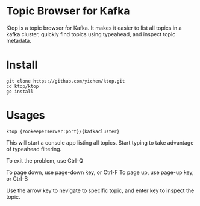 Topic Browser for Kafka
======

Ktop is a topic browser for Kafka. It makes it easier to list all topics in a kafka cluster, quickly find topics using typeahead, and inspect topic metadata. 

# Install

```shell
git clone https://github.com/yichen/ktop.git
cd ktop/ktop
go install
```

# Usages


```shell
ktop {zookeeperserver:port}/{kafkacluster}
```

This will start a console app listing all topics. Start typing to take advantage of typeahead filtering.

To exit the problem, use Ctrl-Q

To page down, use page-down key, or Ctrl-F
To page up, use page-up key, or Ctrl-B

Use the arrow key to nevigate to specific topic, and enter key to inspect the topic.


